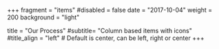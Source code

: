 +++
fragment = "items"
#disabled = false
date = "2017-10-04"
weight = 200
background = "light"

title = "Our Process"
#subtitle= "Column based items with icons"
#title_align = "left" # Default is center, can be left, right or center
+++
